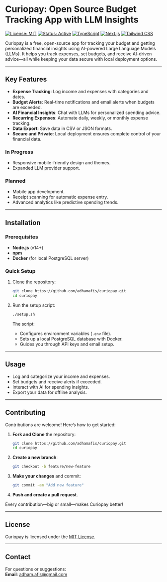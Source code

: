 # Curiopay: Open Source Budget Tracking App with LLM Insights  

[![License: MIT](https://img.shields.io/badge/License-MIT-yellow.svg)](https://opensource.org/licenses/MIT)  [![Status: Active](https://img.shields.io/badge/Status-Active-success.svg)](https://github.com/adhamafis/curiopay)  [![TypeScript](https://img.shields.io/badge/TypeScript-5.2.2-blue.svg)](https://www.typescriptlang.org/)  [![Next.js](https://img.shields.io/badge/Next.js-14.0.4-black.svg)](https://nextjs.org/)  [![Tailwind CSS](https://img.shields.io/badge/Tailwind_CSS-3.4.0-38B2AC.svg)](https://tailwindcss.com/)  

Curiopay is a free, open-source app for tracking your budget and getting personalized financial insights using AI-powered Large Language Models (LLMs). It helps you track expenses, set budgets, and receive AI-driven advice—all while keeping your data secure with local deployment options.  

---

## Key Features  

- **Expense Tracking**: Log income and expenses with categories and dates.  
- **Budget Alerts**: Real-time notifications and email alerts when budgets are exceeded.  
- **AI Financial Insights**: Chat with LLMs for personalized spending advice.  
- **Recurring Expenses**: Automate daily, weekly, or monthly expense tracking.  
- **Data Export**: Save data in CSV or JSON formats.  
- **Secure and Private**: Local deployment ensures complete control of your financial data.  

### In Progress  
- Responsive mobile-friendly design and themes.  
- Expanded LLM provider support.  

### Planned  
- Mobile app development.  
- Receipt scanning for automatic expense entry.  
- Advanced analytics like predictive spending trends.  

---

## Installation  

### Prerequisites  
- **Node.js** (v14+)  
- **npm**  
- **Docker** (for local PostgreSQL server)  

### Quick Setup  

1. Clone the repository:  
   ```bash  
   git clone https://github.com/adhamafis/curiopay.git  
   cd curiopay  
   ```  

2. Run the setup script:  
   ```bash  
   ./setup.sh  
   ```  
   The script:  
   - Configures environment variables (`.env` file).  
   - Sets up a local PostgreSQL database with Docker.  
   - Guides you through API keys and email setup.  
---

## Usage  

- Log and categorize your income and expenses.  
- Set budgets and receive alerts if exceeded.  
- Interact with AI for spending insights.  
- Export your data for offline analysis.  

---

## Contributing  

Contributions are welcome! Here’s how to get started:  

1. **Fork and Clone** the repository:  
   ```bash  
   git clone https://github.com/adhamafis/curiopay.git  
   cd curiopay  
   ```  

2. **Create a new branch**:  
   ```bash  
   git checkout -b feature/new-feature  
   ```  

3. **Make your changes** and commit:  
   ```bash  
   git commit -am "Add new feature"  
   ```  

4. **Push and create a pull request**.  

Every contribution—big or small—makes Curiopay better!  

---

## License  

Curiopay is licensed under the [MIT License](LICENSE).  

---

## Contact  

For questions or suggestions:  
**Email**: [adham.afis@gmail.com](mailto:adham.afis@gmail.com)  

           